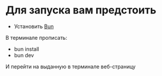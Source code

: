 # Для запуска вам предстоить
- Установить [Bun](https://bun.sh/)

В терминале прописать: 
- bun install
- bun dev

И перейти на выданную в терминале веб-страницу